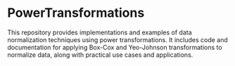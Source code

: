 # PowerTransformations
This repository provides implementations and examples of data normalization techniques using power transformations. It includes code and documentation for applying Box-Cox and Yeo-Johnson transformations to normalize data, along with practical use cases and applications.

